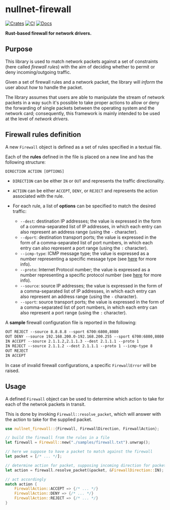 # nullnet-firewall

[![Crates](https://img.shields.io/crates/v/nullnet-firewall?&logo=rust)](https://crates.io/crates/nullnet-firewall)
[![CI](https://github.com/gyulyvgc/nullnet-firewall/workflows/CI/badge.svg)](https://github.com/GyulyVGC/nullnet-firewall/actions/)
[![Docs](https://docs.rs/nullnet-firewall/badge.svg)](https://docs.rs/nullnet-firewall/latest/)

**Rust-based firewall for network drivers.**

## Purpose

This library is used to match network packets against a set of constraints (here called *firewall rules*)
with the aim of deciding whether to permit or deny incoming/outgoing traffic.

Given a set of firewall rules and a network packet, the library will *inform* the user
about *how* to handle the packet.

The library assumes that users are able to manipulate the stream of network packets in a way such
it's possible to take proper actions to allow or deny the forwarding of single packets
between the operating system and the network card; consequently, this framework is mainly intended
to be used at the level of *network drivers*.

## Firewall rules definition

A new `Firewall` object is defined as a set of rules specified in a textual file.

Each of the **rules** defined in the file is placed on a new line and has the following structure:
``` txt
DIRECTION ACTION [OPTIONS]
```

* `DIRECTION` can be either `IN` or `OUT` and represents the traffic directionality.

* `ACTION` can be either `ACCEPT`, `DENY`, or `REJECT` and represents the action
associated with the rule.

* For each rule, a list of **options** can be specified to match the desired traffic:
  * `--dest`: destination IP addresses; the value is expressed in the form of a comma-separated
    list of IP addresses, in which each entry can also represent an address range (using the `-` character).
  * `--dport`: destination transport ports; the value is expressed in the form of a comma-separated
    list of port numbers, in which each entry can also represent a port range (using the `:` character).
  * `--icmp-type`: ICMP message type; the value is expressed as a number representing
    a specific message type (see [here](https://www.iana.org/assignments/icmp-parameters/icmp-parameters.xhtml#icmp-parameters-types) for more info).
  * `--proto`: Internet Protocol number; the value is expressed as a number representing
    a specific protocol number (see [here](https://www.iana.org/assignments/protocol-numbers/protocol-numbers.xhtml#protocol-numbers-1) for more info).
  * `--source`: source IP addresses; the value is expressed in the form of a comma-separated
    list of IP addresses, in which each entry can also represent an address range (using the `-` character).
  * `--sport`: source transport ports; the value is expressed in the form of a comma-separated
    list of port numbers, in which each entry can also represent a port range (using the `:` character).

A **sample** firewall configuration file is reported in the following:

``` txt
OUT REJECT --source 8.8.8.8 --sport 6700:6800,8080
OUT DENY --source 192.168.200.0-192.168.200.255 --sport 6700:6800,8080 --dport 1,2,2000
IN ACCEPT --source 2.1.1.2,2.1.1.3 --dest 2.1.1.1 --proto 1
IN REJECT --source 2.1.1.2 --dest 2.1.1.1 --proto 1 --icmp-type 8
OUT REJECT
IN ACCEPT
```

In case of invalid firewall configurations, a specific `FirewallError` will be raised.

## Usage

A defined `Firewall` object can be used to determine which action to take for each
of the netwrok packets in transit.

This is done by invoking `Firewall::resolve_packet`, which will answer with the
action to take for the supplied packet.

``` rs
use nullnet_firewall::{Firewall, FirewallDirection, FirewallAction};

// build the firewall from the rules in a file
let firewall = Firewall::new("./samples/firewall.txt").unwrap();

// here we suppose to have a packet to match against the firewall
let packet = [/* ... */];

// determine action for packet, supposing incoming direction for packet
let action = firewall.resolve_packet(&packet, &FirewallDirection::IN);

// act accordingly
match action {
    FirewallAction::ACCEPT => {/* ... */}
    FirewallAction::DENY => {/* ... */}
    FirewallAction::REJECT => {/* ... */}
}
```
